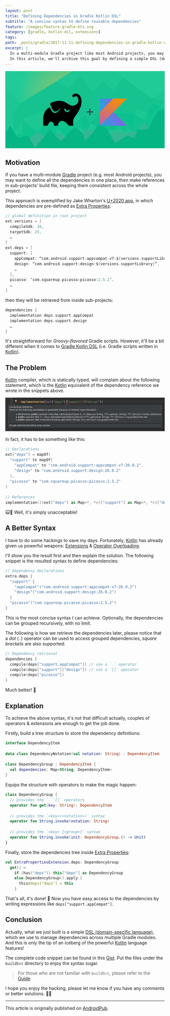 ```yaml
---
layout: post
title: "Defining Dependencies in Gradle Kotlin DSL"
subtitle: "A concise syntax to define reusable dependencies"
feature: /images/feature-gradle-kts.svg
category: [gradle, kotlin-dsl, extensions]
tags:
path: _posts/gradle/2017-11-11-defining-dependencies-in-gradle-kotlin-dsl.md
excerpt: |
  In a multi-module Gradle project like most Android projects, you may want to manage all the dependencies in one place, keeping them consistent across the whole project.
  In this article, we'll archive this goal by defining a simple DSL (domain-specific language) using Kotlin extensions.
---
```


![Gradle + Kotlin = AwesomeThe](/images/feature-gradle-kts.svg)

## Motivation

If you have a multi-module [Gradle] project (e.g. most Android projects), you may want to define all the dependencies in one place, then make references in sub-projects' build file, keeping them consistent across the whole project.

This approach is exemplified by Jake Wharton's [U+2020 app], in which dependencies are pre-defined as [Extra Properties]:

```gradle
// global definition in root project
ext.versions = [
  compileSdk: 26,
  targetSdk: 25,
  …
]
ext.deps = [
  support: [
    appCompat: “com.android.support:appcompat-v7:${versions.supportLibrary}”,
    design: “com.android.support:design:${versions.supportLibrary}”,
    …
  ],
  picasso: ‘com.squareup.picasso:picasso:2.5.2’,
  …
]
```

then they will be retrieved from inside sub-projects:

```gradle
dependencies {
  implementation deps.support.appCompat
  implementation deps.support.design
  …
}
```

It's straightforward for *Groovy-flavored* Gradle scripts. However, it'll be a bit different when it comes to [Gradle Kotlin DSL] (i.e. Gradle scripts written in [Kotlin]).

## The Problem

[Kotlin] compiler, which is statically typed, will complain about the following statement, which is the [Kotlin] equivalent of the dependency reference we wrote in the snippets above.

![Kotlin Syntax Error](/images/gradle-kts-syntax-error.jpg)

In fact, it has to be something like this:

```kotlin
// Declarations
ext["deps"] = mapOf(
  "support" to mapOf(
    "appCompat" to "com.android.support:appcompat-v7:26.0.2",
    "design" to "com.android.support:design:26.0.2"
  ),
  "picasso" to "com.squareup.picasso:picasso:2.5.2"
)

// References
implementation(((ext["deps"] as Map<*, *>)["support"] as Map<*, *>)["design"]!!)
```

🙀🙈 Well, it's simply unacceptable!

## A Better Syntax

I have to do some hackings to save my days. Fortunately, [Kotlin] has already given us powerful weapons: [Extensions] & [Operator Overloading].

I'll show you the result first and then explain the solution. The following snippet is the resulted syntax to define dependencies:

```kotlin
// Dependency declarations
extra.deps {
  "support" {
    "appCompat"("com.android.support:appcompat-v7:26.0.2")
    "design"("com.android.support:design:26.0.2")
  }
  "picasso"("com.squareup.picasso:picasso:2.5.2")
}
```

This is the most concise syntax I can achieve. Optionally, the dependencies can be grouped recursively, with no limit.

The following is how we retrieve the dependencies later, please notice that a *dot* (`.`) operator can be used to access grouped dependencies, *square brackets* are also supported:

```kotlin
// Dependency retrieval
dependencies {
  compile(deps["support.appCompat"]) // use a `.` operator
  compile(deps["support"]["design"]) // use a `[]` operator
  compile(deps["picasso"])
}
```

Much better! 🎉

## Explanation
To achieve the above syntax, it's not that difficult actually, couples of operators & extensions are enough to get the job done.

Firstly, build a tree structure to store the dependency definitions:

```kotlin
interface DependencyItem

data class DependencyNotation(val notation: String) : DependencyItem

class DependencyGroup : DependencyItem {
  val dependencies: Map<String, DependencyItem>
}
```

Equips the structure with operators to make the magic happen:

```kotlin
class DependencyGroup {
  // provides the `.``[]` operators
  operator fun get(key: String): DependencyItem

  // provides the `<key>(<notation>)` syntax
  operator fun String.invoke(notation: String)

  // provides the `<key> {<group>}` syntax
  operator fun String.invoke(init: DependencyGroup.() -> Unit)
}
```

Finally, store the dependencies tree inside [Extra Properties]:

```kotlin
val ExtraPropertiesExtension.deps: DependencyGroup
  get() =
    if (has("deps")) this["deps"] as DependencyGroup
    else DependencyGroup().apply {
      this@deps["deps"] = this
    }
```

That's all, it's done! 🍻 Now you have easy access to the dependencies by writing expressions like `deps["support.appCompat"]`.

## Conclusion

Actually, what we just built is a simple [DSL (domain-specific language)], which we use to manage dependencies across multiple Gradle modules. And this is only the tip of an iceberg of the powerful [Kotlin] language features!

The complete code snippet can be found in this [Gist][complete-gist]. Put the files under the `buildSrc` directory to enjoy the syntax sugar.

> For those who are not familiar with `buildSrc`, please refer to the [Guide][build-src-guide].

I hope you enjoy the hacking, please let me know if you have any comments or better solutions. 🤝🖖


---

This article is originally published on [AndroidPub].


[Gradle]: https://gradle.org
[Gradle Kotlin DSL]: https://github.com/gradle/kotlin-dsl
[DSL (domain-specific language)]: https://en.wikipedia.org/wiki/Domain-specific_language
[U+2020 app]: https://github.com/JakeWharton/u2020/blob/master/build.gradle
[Extra Properties]: https://docs.gradle.org/current/dsl/org.gradle.api.plugins.ExtraPropertiesExtension.html
[build-src-guide]: https://docs.gradle.org/current/userguide/organizing_gradle_projects.html#sec:build_sources
[Kotlin]: https://kotlinlang.org
[Extensions]: https://kotlinlang.org/docs/reference/extensions.html
[Operator Overloading]: https://kotlinlang.org/docs/reference/operator-overloading.html
[complete-gist]: https://gist.github.com/xinthink/2e838366f65728ac0dbd68bdd2bb7168
[AndroidPub]: https://android.jlelse.eu/defining-dependencies-in-gradle-kotlin-dsl-8da748276e9e
